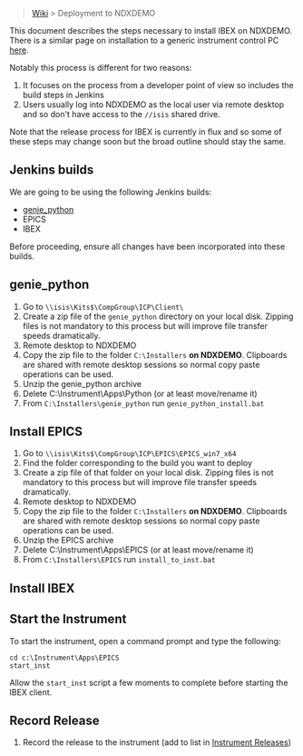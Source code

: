 > [Wiki](Home) > Deployment to NDXDEMO

This document describes the steps necessary to install IBEX on NDXDEMO. There is a similar page on installation to a generic instrument control PC [here](Deployment-on-an-Instrument-Control-PC).

Notably this process is different for two reasons:

1. It focuses on the process from a developer point of view so includes the build steps in Jenkins
1. Users usually log into NDXDEMO as the local user via remote desktop and so don't have access to the `//isis` shared drive.

Note that the release process for IBEX is currently in flux and so some of these steps may change soon but the broad outline should stay the same.

## Jenkins builds

We are going to be using the following Jenkins builds:

- [genie_python](http://epics-jenkins.isis.rl.ac.uk/job/genie_python/)
- EPICS
- IBEX

Before proceeding, ensure all changes have been incorporated into these builds.

## genie_python

1. Go to `\\isis\Kits$\CompGroup\ICP\Client\`
1. Create a zip file of the `genie_python` directory on your local disk. Zipping files is not mandatory to this process but will improve file transfer speeds dramatically.
1. Remote desktop to NDXDEMO
1. Copy the zip file to the folder `C:\Installers` **on NDXDEMO**. Clipboards are shared with remote desktop sessions so normal copy paste operations can be used.
1. Unzip the genie_python archive
1. Delete C:\Instrument\Apps\Python (or at least move/rename it)
1. From `C:\Installers\genie_python` run `genie_python_install.bat`

## Install EPICS

1. Go to `\\isis\Kits$\CompGroup\ICP\EPICS\EPICS_win7_x64`
1. Find the folder corresponding to the build you want to deploy
1. Create a zip file of that folder on your local disk. Zipping files is not mandatory to this process but will improve file transfer speeds dramatically.
1. Remote desktop to NDXDEMO
1. Copy the zip file to the folder `C:\Installers` **on NDXDEMO**. Clipboards are shared with remote desktop sessions so normal copy paste operations can be used.
1. Unzip the EPICS archive
1. Delete C:\Instrument\Apps\EPICS (or at least move/rename it)
1. From `C:\Installers\EPICS` run `install_to_inst.bat`

## Install IBEX


## Start the Instrument

To start the instrument, open a command prompt and type the following:

    cd c:\Instrument\Apps\EPICS
    start_inst
    
Allow the `start_inst` script a few moments to complete before starting the IBEX client.

## Record Release

1. Record the release to the instrument (add to list in [Instrument Releases](https://github.com/ISISComputingGroup/IBEX/wiki#instrument-information))
